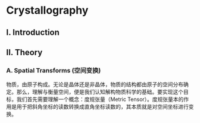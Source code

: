 # Crystallography

## I. Introduction



## II. Theory

### A. Spatial Transforms (空间变换)

物质，由原子构成。无论是晶体还是非晶体，物质的结构都由原子的空间分布确定。那么，理解与衡量空间，便是我们认知解构物质科学的基础。要实现这个目标，我们首先需要理解一个概念：度规张量（Metric Tensor）。度规张量本的作用是用于把斜角坐标的读数转换成直角坐标读数的，其本质就是对空间坐标进行变换。